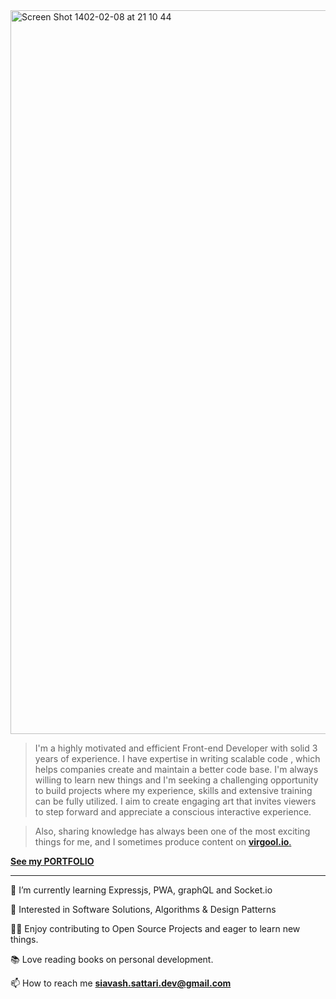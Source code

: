 <img width="1158" alt="Screen Shot 1402-02-08 at 21 10 44" src="https://user-images.githubusercontent.com/88406720/235216828-ea8d591e-c187-4f5d-9255-cb21dc338f3b.png">

> I'm a highly motivated and efficient Front-end Developer with solid 3 years of experience. I have expertise in writing scalable code , which helps companies create and maintain a better code base. I'm always willing to learn new things and I'm seeking a challenging opportunity to build projects where my experience, skills and extensive training can be fully utilized. I aim to create engaging art that invites viewers to step forward and appreciate a conscious interactive experience.

> Also, sharing knowledge has always been one of the most exciting things for me, and I sometimes produce content on <a href="https://virgool.io/@siavash_sattari" target="_blank">**virgool.io**.</a>

<a href="https://siavash-sattari.netlify.app/" target="_blank">**See my PORTFOLIO**</a>

<hr/>

🌱 I’m currently learning Expressjs, PWA, graphQL and Socket.io <br/>

🤩 Interested in Software Solutions, Algorithms & Design Patterns <br/>

👨‍💻 Enjoy contributing to Open Source Projects and eager to learn new things. <br/>

📚 Love reading books on personal development.<br/>

📫 How to reach me **siavash.sattari.dev@gmail.com**


